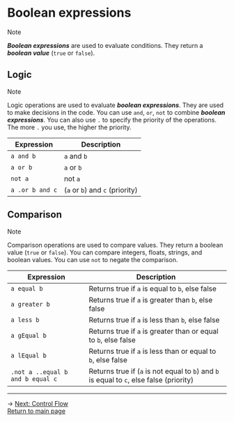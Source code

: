 # Boolean expressions
> [!NOTE]
> ***Boolean expressions*** are used to evaluate conditions. They return a ***boolean value*** (`true` or `false`).

## Logic
> [!NOTE]
> Logic operations are used to evaluate ***boolean expressions***. They are used to make decisions in the code. You can use `and`, `or`, `not` to combine ***boolean expressions***. You can also use `.` to specify the priority of the operations. The more `.` you use, the higher the priority.

| Expression | Description |
|---|---|
| `a and b` | `a` and `b` |
| `a or b` | `a` or `b` |
| `not a` | not `a` |
| `a .or b and c` | (`a` or `b`) and `c` (priority)|

## Comparison
> [!NOTE]
> Comparison operations are used to compare values. They return a boolean value (`true` or `false`). You can compare integers, floats, strings, and boolean values. You can use `not` to negate the comparison.

| Expression | Description |
|---|---|
| `a equal b` | Returns true if `a` is equal to `b`, else false |
| `a greater b` | Returns true if `a` is greater than `b`, else false |
| `a less b` | Returns true if `a` is less than `b`, else false |
| `a gEqual b` | Returns true if `a` is greater than or equal to `b`, else false |
| `a lEqual b` | Returns true if `a` is less than or equal to `b`, else false |
| `.not a ..equal b and b equal c` | Returns true if (`a` is not equal to `b`) and `b` is equal to `c`, else false (priority) |

---

-> [Next: Control Flow](control_flow.md)\
[Return to main page](README.md)